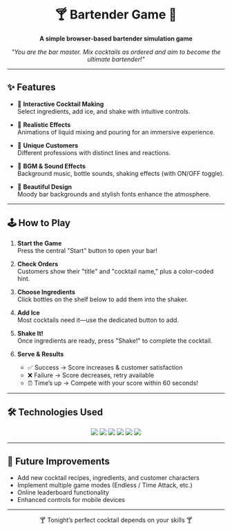<div align="center">

# 🍸 Bartender Game 🍹  
**A simple browser-based bartender simulation game**

</div>

<p align="center">
  <i>"You are the bar master. Mix cocktails as ordered and aim to become the ultimate bartender!"</i>
</p>

---

## ✨ Features

- 🍹 **Interactive Cocktail Making**  
  Select ingredients, add ice, and shake with intuitive controls.  

- 🥂 **Realistic Effects**  
  Animations of liquid mixing and pouring for an immersive experience.  

- 👤 **Unique Customers**  
  Different professions with distinct lines and reactions.  

- 🎵 **BGM & Sound Effects**  
  Background music, bottle sounds, shaking effects (with ON/OFF toggle).  

- 🌃 **Beautiful Design**  
  Moody bar backgrounds and stylish fonts enhance the atmosphere.  

---

## 🕹️ How to Play

1. **Start the Game**  
   Press the central "Start" button to open your bar!  

2. **Check Orders**  
   Customers show their "title" and "cocktail name," plus a color-coded hint.  

3. **Choose Ingredients**  
   Click bottles on the shelf below to add them into the shaker.  

4. **Add Ice**  
   Most cocktails need it—use the dedicated button to add.  

5. **Shake It!**  
   Once ingredients are ready, press "Shake!" to complete the cocktail.  

6. **Serve & Results**  
   - ✅ Success → Score increases & customer satisfaction  
   - ❌ Failure → Score decreases, retry available  
   - ⏰ Time’s up → Compete with your score within 60 seconds!  

---

## 🛠️ Technologies Used

<p align="center">
  <img src="https://img.shields.io/badge/HTML5-E34F26?style=for-the-badge&logo=html5&logoColor=white">
  <img src="https://img.shields.io/badge/CSS3-1572B6?style=for-the-badge&logo=css3&logoColor=white">
  <img src="https://img.shields.io/badge/JavaScript-ES6+-F7DF1E?style=for-the-badge&logo=javascript&logoColor=black">
  <img src="https://img.shields.io/badge/Tailwind_CSS-38B2AC?style=for-the-badge&logo=tailwind-css&logoColor=white">
  <img src="https://img.shields.io/badge/Tone.js-FF6F61?style=for-the-badge&logo=googlechrome&logoColor=white">
  <img src="https://img.shields.io/badge/Google%20Fonts-4285F4?style=for-the-badge&logo=googlefonts&logoColor=white">
</p>

---

## 🚀 Future Improvements

- Add new cocktail recipes, ingredients, and customer characters  
- Implement multiple game modes (Endless / Time Attack, etc.)  
- Online leaderboard functionality  
- Enhanced controls for mobile devices  

---

<div align="center">
  <p>🍸 Tonight’s perfect cocktail depends on your skills 🍸</p>
</div>
